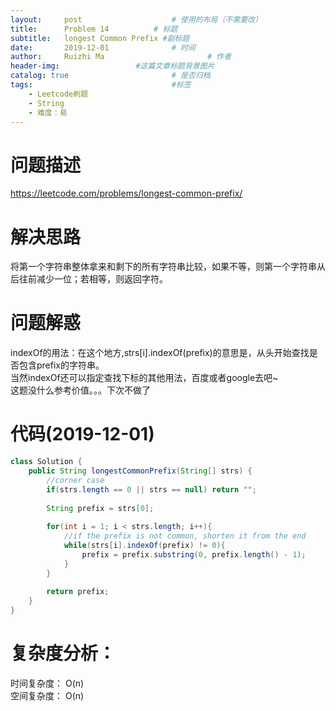 ```yaml
---
layout:     post   				    # 使用的布局（不需要改）
title:      Problem	14 			# 标题 
subtitle:   longest Common Prefix #副标题
date:       2019-12-01			    # 时间
author:     Ruizhi Ma 						# 作者
header-img:              	#这篇文章标题背景图片
catalog: true 						# 是否归档
tags:								#标签
    - Leetcode刷题
    - String
    - 难度：易
---
```

# 问题描述
https://leetcode.com/problems/longest-common-prefix/

# 解决思路
将第一个字符串整体拿来和剩下的所有字符串比较，如果不等，则第一个字符串从后往前减少一位；若相等，则返回字符。

# 问题解惑
indexOf的用法：在这个地方,strs[i].indexOf(prefix)的意思是，从头开始查找是否包含prefix的字符串。  
当然indexOf还可以指定查找下标的其他用法，百度或者google去吧~  
这题没什么参考价值。。。下次不做了


# 代码(2019-12-01)
```java
class Solution {
    public String longestCommonPrefix(String[] strs) {
        //corner case
        if(strs.length == 0 || strs == null) return "";
        
        String prefix = strs[0];
        
        for(int i = 1; i < strs.length; i++){
            //if the prefix is not common, shorten it from the end
            while(strs[i].indexOf(prefix) != 0){
                prefix = prefix.substring(0, prefix.length() - 1);
            }
        }
        
        return prefix;
    }
}

```

# 复杂度分析：
时间复杂度： O(n)  
空间复杂度： O(n)